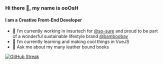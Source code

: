 ### Hi there 👋, my name is ooOsH
#### I am a Creative Front-End Developer

- 🔭 I’m currently working in insurtech for [@so-sure](https://github.com/so-sure "Social Mobile Phone Insurance That's Better") and proud to be part of a wonderful sustainable lifestyle brand [@bamboobay](https://bamboobay.co.uk/ "Sustainable Lifestyle Brand")
- 🌱 I’m currently learning and making cool things in VueJS
- 💬 Ask me about my many leather bound books


[![GitHub Streak](https://github-readme-streak-stats.herokuapp.com/?user=ooOsH)](https://git.io/streak-stats)
